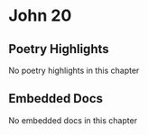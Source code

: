 # John 20

## Poetry Highlights

No poetry highlights in this chapter

## Embedded Docs

No embedded docs in this chapter

